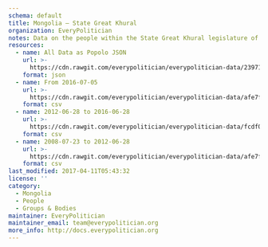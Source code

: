 ```yaml
---
schema: default
title: Mongolia — State Great Khural
organization: EveryPolitician
notes: Data on the people within the State Great Khural legislature of Mongolia.
resources:
  - name: All Data as Popolo JSON
    url: >-
      https://cdn.rawgit.com/everypolitician/everypolitician-data/239719c7ce57230a7eeec8fa374337574e361f79/data/Mongolia/Assembly/ep-popolo-v1.0.json
    format: json
  - name: From 2016-07-05
    url: >-
      https://cdn.rawgit.com/everypolitician/everypolitician-data/afe7f3e4b9d8e756526342b933c16f138f977197/data/Mongolia/Assembly/term-2016.csv
    format: csv
  - name: 2012-06-28 to 2016-06-28
    url: >-
      https://cdn.rawgit.com/everypolitician/everypolitician-data/fcdf01731dc251c54f3382ec397c51e872bb9793/data/Mongolia/Assembly/term-2012.csv
    format: csv
  - name: 2008-07-23 to 2012-06-28
    url: >-
      https://cdn.rawgit.com/everypolitician/everypolitician-data/afe7f3e4b9d8e756526342b933c16f138f977197/data/Mongolia/Assembly/term-2008.csv
    format: csv
last_modified: 2017-04-11T05:43:32
license: ''
category:
  - Mongolia
  - People
  - Groups & Bodies
maintainer: EveryPolitician
maintainer_email: team@everypolitician.org
more_info: http://docs.everypolitician.org
---
```

